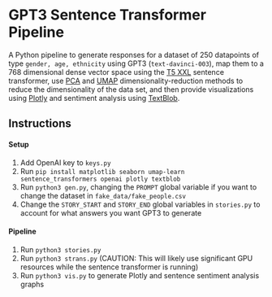 # GPT3 Sentence Transformer Pipeline
A Python pipeline to generate responses for a dataset of 250 datapoints of type `gender, age, ethnicity` using GPT3 (`text-davinci-003`), map them to a 768 dimensional dense vector space using the [T5 XXL](https://huggingface.co/sentence-transformers/sentence-t5-xxl) sentence transformer, use [PCA](https://en.wikipedia.org/wiki/Principal_component_analysis) and [UMAP](https://umap-learn.readthedocs.io/en/latest/) dimensionality-reduction methods to reduce the dimensionality of the data set, and then provide visualizations using [Plotly](https://github.com/plotly/plotly.py) and sentiment analysis using [TextBlob](https://textblob.readthedocs.io/en/dev/]).

## Instructions 
#### Setup
1) Add OpenAI key to `keys.py`
2) Run `pip install matplotlib seaborn umap-learn sentence_transformers openai plotly textblob`
3) Run `python3 gen.py`, changing the `PROMPT` global variable if you want to change the dataset in `fake_data/fake_people.csv`
4) Change the `STORY_START` and `STORY_END` global variables in `stories.py` to account for what answers you want GPT3 to generate

#### Pipeline
1) Run `python3 stories.py`
2) Run `python3 strans.py` (CAUTION: This will likely use significant GPU resources while the sentence transformer is running)
3) Run `python3 vis.py` to generate Plotly and sentence sentiment analysis graphs
